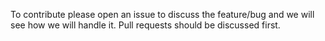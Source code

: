 To contribute please open an issue to discuss the feature/bug and we will see how we will handle it. Pull requests should be discussed first.
